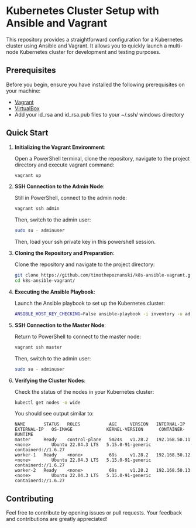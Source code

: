 # Kubernetes Cluster Setup with Ansible and Vagrant

This repository provides a straightforward configuration for a Kubernetes cluster using Ansible and Vagrant. It allows you to quickly launch a multi-node Kubernetes cluster for development and testing purposes.

## Prerequisites

Before you begin, ensure you have installed the following prerequisites on your machine:

- [Vagrant](https://www.vagrantup.com/)
- [VirtualBox](https://www.virtualbox.org/)
- Add your id_rsa and id_rsa.pub files to your ~/.ssh/ windows directory

## Quick Start

1. **Initializing the Vagrant Environment**:
   
    Open a PowerShell terminal, clone the repository, navigate to the project directory and execute vagrant command:

    ```powershell
    vagrant up
    ```

3. **SSH Connection to the Admin Node**:
   
    Still in PowerShell, connect to the admin node:

    ```powershell
    vagrant ssh admin
    ```

    Then, switch to the admin user:

    ```bash
    sudo su - adminuser
    ```

    Then, load your ssh private key in this powershell session.

5. **Cloning the Repository and Preparation**:
   
    Clone the repository and navigate to the project directory:

    ```bash
    git clone https://github.com/timothepoznanski/k8s-ansible-vagrant.git
    cd k8s-ansible-vagrant/
    ```

7. **Executing the Ansible Playbook**:
   
    Launch the Ansible playbook to set up the Kubernetes cluster:

    ```bash
    ANSIBLE_HOST_KEY_CHECKING=False ansible-playbook -i inventory -u adminuser roles/main.yaml
    ```

9. **SSH Connection to the Master Node**:
    
    Return to PowerShell to connect to the master node:

    ```powershell
    vagrant ssh master
    ```

    Then, switch to the admin user:

    ```bash
    sudo su - adminuser
    ```

11. **Verifying the Cluster Nodes**:
    
    Check the status of the nodes in your Kubernetes cluster:

    ```bash
    kubectl get nodes -o wide
    ```

    You should see output similar to:

    ```
    NAME       STATUS   ROLES           AGE     VERSION   INTERNAL-IP     EXTERNAL-IP   OS-IMAGE             KERNEL-VERSION      CONTAINER-RUNTIME
    master     Ready    control-plane   5m24s   v1.28.2   192.168.50.11   <none>        Ubuntu 22.04.3 LTS   5.15.0-91-generic   containerd://1.6.27
    worker-1   Ready    <none>          69s     v1.28.2   192.168.50.12   <none>        Ubuntu 22.04.3 LTS   5.15.0-91-generic   containerd://1.6.27
    worker-2   Ready    <none>          69s     v1.28.2   192.168.50.13   <none>        Ubuntu 22.04.3 LTS   5.15.0-91-generic   containerd://1.6.27
    ```

## Contributing

Feel free to contribute by opening issues or pull requests. Your feedback and contributions are greatly appreciated!
